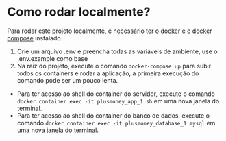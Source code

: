 # Como rodar localmente?

Para rodar este projeto localmente, é necessário ter o [docker](https://www.docker.com/) e o [docker compose](https://docs.docker.com/compose/install/) instalado.
 1. Crie um arquivo .env e preencha todas as variáveis de ambiente, use o .env.example como base
 2. Na raiz do projeto, execute o comando `docker-compose up` para subir todos os containers e rodar a aplicação, a primeira execução do comando pode ser um pouco lenta.
 * Para ter acesso ao shell do container do servidor, execute o comando `docker container exec -it plusmoney_app_1 sh` em uma nova janela do terminal.
 * Para ter acesso ao shell do container do banco de dados, execute o comando `docker container exec -it plusmoney_database_1 mysql` em uma nova janela do terminal.